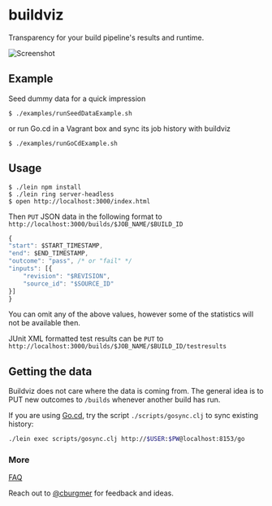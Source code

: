 # buildviz

Transparency for your build pipeline's results and runtime.

![Screenshot](https://github.com/cburgmer/buildviz/raw/master/examples/data/screenshot.png)

## Example

Seed dummy data for a quick impression

    $ ./examples/runSeedDataExample.sh

or run Go.cd in a Vagrant box and sync its job history with buildviz

    $ ./examples/runGoCdExample.sh

## Usage

    $ ./lein npm install
    $ ./lein ring server-headless
    $ open http://localhost:3000/index.html

Then `PUT` JSON data in the following format to `http://localhost:3000/builds/$JOB_NAME/$BUILD_ID`

```js
{
"start": $START_TIMESTAMP,
"end": $END_TIMESTAMP,
"outcome": "pass", /* or "fail" */
"inputs": [{
    "revision": "$REVISION",
    "source_id": "$SOURCE_ID"
}]
}
```

You can omit any of the above values, however some of the statistics will not be available then.

JUnit XML formatted test results can be `PUT` to `http://localhost:3000/builds/$JOB_NAME/$BUILD_ID/testresults`

## Getting the data

Buildviz does not care where the data is coming from. The general idea is to PUT new outcomes to `/builds` whenever another build has run.

If you are using [Go.cd](http://www.go.cd), try the script `./scripts/gosync.clj` to sync existing history:

```sh
./lein exec scripts/gosync.clj http://$USER:$PW@localhost:8153/go
```

### More

[FAQ](https://github.com/cburgmer/buildviz/wiki)

Reach out to [@cburgmer](https://twitter.com/cburgmer) for feedback and ideas.

